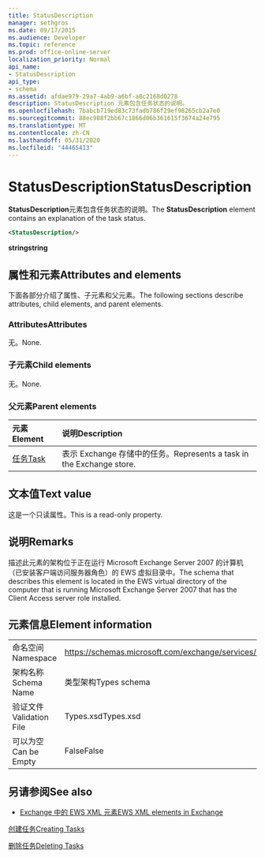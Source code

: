 ```yaml
---
title: StatusDescription
manager: sethgros
ms.date: 09/17/2015
ms.audience: Developer
ms.topic: reference
ms.prod: office-online-server
localization_priority: Normal
api_name:
- StatusDescription
api_type:
- schema
ms.assetid: afdae979-29a7-4ab9-a6bf-a8c2168d0278
description: StatusDescription 元素包含任务状态的说明。
ms.openlocfilehash: 7babcb719ed83c73fadb786f29ef98265cb2a7e0
ms.sourcegitcommit: 88ec988f2bb67c1866d06b361615f3674a24e795
ms.translationtype: MT
ms.contentlocale: zh-CN
ms.lasthandoff: 05/31/2020
ms.locfileid: "44465413"
---
```

# <a name="statusdescription"></a><span data-ttu-id="e318c-103">StatusDescription</span><span class="sxs-lookup"><span data-stu-id="e318c-103">StatusDescription</span></span>

<span data-ttu-id="e318c-104">**StatusDescription**元素包含任务状态的说明。</span><span class="sxs-lookup"><span data-stu-id="e318c-104">The **StatusDescription** element contains an explanation of the task status.</span></span> 
  
```xml
<StatusDescription/>
```

 <span data-ttu-id="e318c-105">**string**</span><span class="sxs-lookup"><span data-stu-id="e318c-105">**string**</span></span>
## <a name="attributes-and-elements"></a><span data-ttu-id="e318c-106">属性和元素</span><span class="sxs-lookup"><span data-stu-id="e318c-106">Attributes and elements</span></span>

<span data-ttu-id="e318c-107">下面各部分介绍了属性、子元素和父元素。</span><span class="sxs-lookup"><span data-stu-id="e318c-107">The following sections describe attributes, child elements, and parent elements.</span></span>
  
### <a name="attributes"></a><span data-ttu-id="e318c-108">Attributes</span><span class="sxs-lookup"><span data-stu-id="e318c-108">Attributes</span></span>

<span data-ttu-id="e318c-109">无。</span><span class="sxs-lookup"><span data-stu-id="e318c-109">None.</span></span>
  
### <a name="child-elements"></a><span data-ttu-id="e318c-110">子元素</span><span class="sxs-lookup"><span data-stu-id="e318c-110">Child elements</span></span>

<span data-ttu-id="e318c-111">无。</span><span class="sxs-lookup"><span data-stu-id="e318c-111">None.</span></span>
  
### <a name="parent-elements"></a><span data-ttu-id="e318c-112">父元素</span><span class="sxs-lookup"><span data-stu-id="e318c-112">Parent elements</span></span>

|<span data-ttu-id="e318c-113">**元素**</span><span class="sxs-lookup"><span data-stu-id="e318c-113">**Element**</span></span>|<span data-ttu-id="e318c-114">**说明**</span><span class="sxs-lookup"><span data-stu-id="e318c-114">**Description**</span></span>|
|:-----|:-----|
|[<span data-ttu-id="e318c-115">任务</span><span class="sxs-lookup"><span data-stu-id="e318c-115">Task</span></span>](task.md) <br/> |<span data-ttu-id="e318c-116">表示 Exchange 存储中的任务。</span><span class="sxs-lookup"><span data-stu-id="e318c-116">Represents a task in the Exchange store.</span></span>  <br/> |
   
## <a name="text-value"></a><span data-ttu-id="e318c-117">文本值</span><span class="sxs-lookup"><span data-stu-id="e318c-117">Text value</span></span>

<span data-ttu-id="e318c-118">这是一个只读属性。</span><span class="sxs-lookup"><span data-stu-id="e318c-118">This is a read-only property.</span></span>
  
## <a name="remarks"></a><span data-ttu-id="e318c-119">说明</span><span class="sxs-lookup"><span data-stu-id="e318c-119">Remarks</span></span>

<span data-ttu-id="e318c-120">描述此元素的架构位于正在运行 Microsoft Exchange Server 2007 的计算机（已安装客户端访问服务器角色）的 EWS 虚拟目录中。</span><span class="sxs-lookup"><span data-stu-id="e318c-120">The schema that describes this element is located in the EWS virtual directory of the computer that is running Microsoft Exchange Server 2007 that has the Client Access server role installed.</span></span>
  
## <a name="element-information"></a><span data-ttu-id="e318c-121">元素信息</span><span class="sxs-lookup"><span data-stu-id="e318c-121">Element information</span></span>

|||
|:-----|:-----|
|<span data-ttu-id="e318c-122">命名空间</span><span class="sxs-lookup"><span data-stu-id="e318c-122">Namespace</span></span>  <br/> |https://schemas.microsoft.com/exchange/services/2006/types  <br/> |
|<span data-ttu-id="e318c-123">架构名称</span><span class="sxs-lookup"><span data-stu-id="e318c-123">Schema Name</span></span>  <br/> |<span data-ttu-id="e318c-124">类型架构</span><span class="sxs-lookup"><span data-stu-id="e318c-124">Types schema</span></span>  <br/> |
|<span data-ttu-id="e318c-125">验证文件</span><span class="sxs-lookup"><span data-stu-id="e318c-125">Validation File</span></span>  <br/> |<span data-ttu-id="e318c-126">Types.xsd</span><span class="sxs-lookup"><span data-stu-id="e318c-126">Types.xsd</span></span>  <br/> |
|<span data-ttu-id="e318c-127">可以为空</span><span class="sxs-lookup"><span data-stu-id="e318c-127">Can be Empty</span></span>  <br/> |<span data-ttu-id="e318c-128">False</span><span class="sxs-lookup"><span data-stu-id="e318c-128">False</span></span>  <br/> |
   
## <a name="see-also"></a><span data-ttu-id="e318c-129">另请参阅</span><span class="sxs-lookup"><span data-stu-id="e318c-129">See also</span></span>



- [<span data-ttu-id="e318c-130">Exchange 中的 EWS XML 元素</span><span class="sxs-lookup"><span data-stu-id="e318c-130">EWS XML elements in Exchange</span></span>](ews-xml-elements-in-exchange.md)


[<span data-ttu-id="e318c-131">创建任务</span><span class="sxs-lookup"><span data-stu-id="e318c-131">Creating Tasks</span></span>](https://msdn.microsoft.com/library/0ef97334-e8a0-4f67-a23a-dd9e2bbad49f%28Office.15%29.aspx)
  
[<span data-ttu-id="e318c-132">删除任务</span><span class="sxs-lookup"><span data-stu-id="e318c-132">Deleting Tasks</span></span>](https://msdn.microsoft.com/library/a3d7e25f-8a35-4901-b1d9-d31f418ab340%28Office.15%29.aspx)

